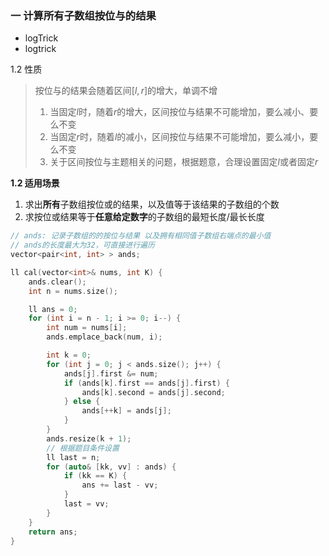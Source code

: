 

### 一 计算所有子数组按位与的结果

- logTrick
- logtrick



1.2 性质

> 按位与的结果会随着区间$[l, r]$的增大，单调不增
>
> 1. 当固定$l$时，随着$r$的增大，区间按位与结果不可能增加，要么减小、要么不变
> 2. 当固定$r$时，随着$l$的减小，区间按位与结果不可能增加，要么减小，要么不变
> 3.   关于区间按位与主题相关的问题，根据题意，合理设置固定$l$或者固定$r$



**1.2 适用场景**

1. 求出**所有**子数组按位或的结果，以及值等于该结果的子数组的个数
2. 求按位或结果等于**任意给定数字**的子数组的最短长度/最长长度



```cpp
// ands: 记录子数组的的按位与结果 以及拥有相同值子数组右端点的最小值
// ands的长度最大为32，可直接进行遍历
vector<pair<int, int> > ands;

ll cal(vector<int>& nums, int K) {
    ands.clear();
    int n = nums.size();

    ll ans = 0;
    for (int i = n - 1; i >= 0; i--) {
        int num = nums[i];
        ands.emplace_back(num, i);

        int k = 0;
        for (int j = 0; j < ands.size(); j++) {
            ands[j].first &= num;
            if (ands[k].first == ands[j].first) {
                ands[k].second = ands[j].second;
            } else {
                ands[++k] = ands[j];
            }
        }
        ands.resize(k + 1);
        // 根据题目条件设置
        ll last = n;
        for (auto& [kk, vv] : ands) {
            if (kk == K) {
                ans += last - vv;
            }
            last = vv;
        }
    }
    return ans;
}
```

